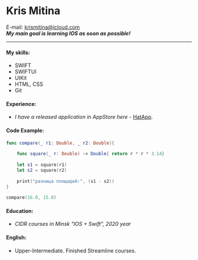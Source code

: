 # Kris Mitina
E-mail: krismitina@icloud.com  
___My main goal is learning IOS as soon as possible!___
***
#### My skills: 
* SWIFT
* SWIFTUI
* UIKit
* HTML, CSS
* Git

#### Experience: 
 - _I have a released application in AppStore here_ - [HatApp](https://apps.apple.com/by/app/%D1%88%D0%BB%D1%8F%D0%BF%D0%B0/id1492972084).

#### Code Example: 
```swift
func compare(_ r1: Double, _ r2: Double){
     
    func square(_ r: Double) -> Double{ return r * r * 3.14}
     
    let s1 = square(r1)
    let s2 = square(r2)
     
    print("разница площадей:", (s1 - s2))
}
 
compare(16.0, 15.0)
```

#### Education: 
- _CIDR courses in Minsk "IOS + Swift", 2020 year_

#### English: 
- Upper-Intermediate. Finished Streamline courses.

